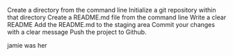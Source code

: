 Create a directory from the command line
 Initialize a git repository within that directory
 Create a README.md file from the command line
 Write a clear README
 Add the README.md to the staging area
 Commit your changes with a clear message
 Push the project to Github.

 jamie was her
